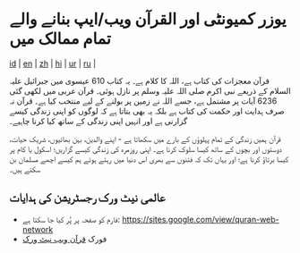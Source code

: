 # یوزر کمیونٹی اور القرآن ویب/ایپ بنانے والے تمام ممالک میں
[id](README.md) | [en](README.en.md) | [zh](README.zh.md) | [hi](README.hi.md) | [ur](README.ur.md) | [ru](README.ru.md) |

قرآن معجزات کی کتاب ہے، اللہ کا کلام ہے۔ یہ کتاب 610 عیسوی میں جبرائیل علیہ السلام کے ذریعے نبی اکرم صلی اللہ علیہ وسلم پر نازل ہوئی۔ قرآن عربی میں لکھی گئی 6236 آیات پر مشتمل ہے، جسے اللہ نے زمین پر بولنے کے لیے منتخب کیا ہے۔ قرآن نہ صرف ہدایت اور حکمت کی کتاب ہے بلکہ یہ بھی بتاتا ہے کہ لوگوں کو اپنی زندگی کیسے گزارنی ہے اور انہیں اپنی زندگی کے ساتھ کیا کرنا چاہیے۔

قرآن ہمیں زندگی کے تمام پہلوؤں کے بارے میں سکھاتا ہے - اپنے والدین، بہن بھائیوں، شریک حیات، دوستوں اور بچوں کے ساتھ کیسا سلوک کرنا ہے۔ اپنی روزمرہ کی زندگی کیسے گزاریں؛ اسکول یا کام پر کیسا برتاؤ کرنا ہے؛ اور یہاں تک کہ فتنوں سے بھری اس دنیا میں رہتے ہوئے ہم کیسے اچھے مسلمان بن سکتے ہیں۔

## عالمی نیٹ ورک رجسٹریشن کی ہدایات

- فارم کو صفحہ پر پُر کیا جا سکتا ہے: https://sites.google.com/view/quran-web-network
- فورک [قرآن ویب نیٹ ورک](https://github.com/quran-web-online/alquran-30juz.netlify.app/fork)
